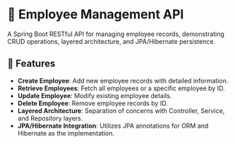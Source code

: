 # 🧾 Employee Management API

A Spring Boot RESTful API for managing employee records, demonstrating CRUD operations, layered architecture, and JPA/Hibernate persistence.

## 📌 Features

- **Create Employee**: Add new employee records with detailed information.
- **Retrieve Employees**: Fetch all employees or a specific employee by ID.
- **Update Employee**: Modify existing employee details.
- **Delete Employee**: Remove employee records by ID.
- **Layered Architecture**: Separation of concerns with Controller, Service, and Repository layers.
- **JPA/Hibernate Integration**: Utilizes JPA annotations for ORM and Hibernate as the implementation.
